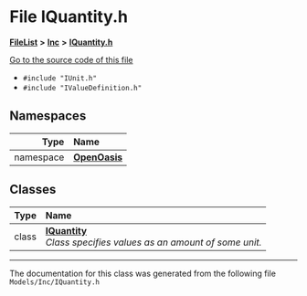 

# File IQuantity.h



[**FileList**](files.md) **>** [**Inc**](dir_e48a3e9a07fc2444cdac51c67822643f.md) **>** [**IQuantity.h**](_i_quantity_8h.md)

[Go to the source code of this file](_i_quantity_8h_source.md)



* `#include "IUnit.h"`
* `#include "IValueDefinition.h"`













## Namespaces

| Type | Name |
| ---: | :--- |
| namespace | [**OpenOasis**](namespace_open_oasis.md) <br> |


## Classes

| Type | Name |
| ---: | :--- |
| class | [**IQuantity**](class_open_oasis_1_1_i_quantity.md) <br>_Class specifies values as an amount of some unit._  |



















































------------------------------
The documentation for this class was generated from the following file `Models/Inc/IQuantity.h`

